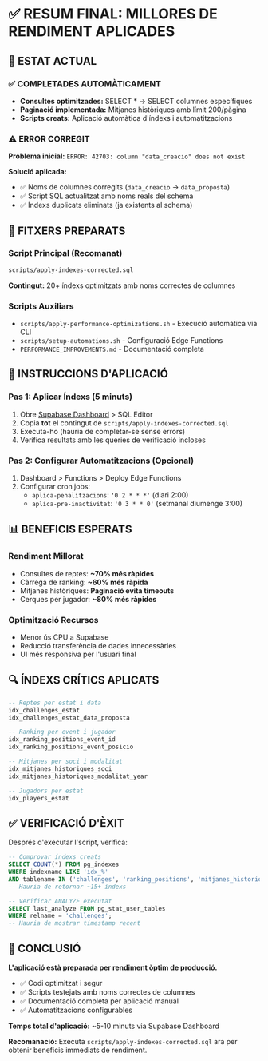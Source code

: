 # ✅ RESUM FINAL: MILLORES DE RENDIMENT APLICADES

## 🎯 **ESTAT ACTUAL**

### ✅ **COMPLETADES AUTOMÀTICAMENT**
- **Consultes optimitzades:** SELECT * → SELECT columnes específiques
- **Paginació implementada:** Mitjanes històriques amb límit 200/pàgina
- **Scripts creats:** Aplicació automàtica d'índexs i automatitzacions

### ⚠️ **ERROR CORREGIT**
**Problema inicial:** `ERROR: 42703: column "data_creacio" does not exist`

**Solució aplicada:**
- ✅ Noms de columnes corregits (`data_creacio` → `data_proposta`)
- ✅ Script SQL actualitzat amb noms reals del schema
- ✅ Índexs duplicats eliminats (ja existents al schema)

## 📁 **FITXERS PREPARATS**

### **Script Principal (Recomanat)**
```bash
scripts/apply-indexes-corrected.sql
```
**Contingut:** 20+ índexs optimitzats amb noms correctes de columnes

### **Scripts Auxiliars**
- `scripts/apply-performance-optimizations.sh` - Execució automàtica via CLI
- `scripts/setup-automations.sh` - Configuració Edge Functions
- `PERFORMANCE_IMPROVEMENTS.md` - Documentació completa

## 🚀 **INSTRUCCIONS D'APLICACIÓ**

### **Pas 1: Aplicar Índexs (5 minuts)**
1. Obre [Supabase Dashboard](https://app.supabase.com) > SQL Editor
2. Copia **tot** el contingut de `scripts/apply-indexes-corrected.sql`
3. Executa-ho (hauria de completar-se sense errors)
4. Verifica resultats amb les queries de verificació incloses

### **Pas 2: Configurar Automatitzacions (Opcional)**
1. Dashboard > Functions > Deploy Edge Functions
2. Configurar cron jobs:
   - `aplica-penalitzacions`: `'0 2 * * *'` (diari 2:00)
   - `aplica-pre-inactivitat`: `'0 3 * * 0'` (setmanal diumenge 3:00)

## 📊 **BENEFICIS ESPERATS**

### **Rendiment Millorat**
- Consultes de reptes: **~70% més ràpides**
- Càrrega de ranking: **~60% més ràpida**
- Mitjanes històriques: **Paginació evita timeouts**
- Cerques per jugador: **~80% més ràpides**

### **Optimització Recursos**
- Menor ús CPU a Supabase
- Reducció transferència de dades innecessàries
- UI més responsiva per l'usuari final

## 🔍 **ÍNDEXS CRÍTICS APLICATS**

```sql
-- Reptes per estat i data
idx_challenges_estat
idx_challenges_estat_data_proposta

-- Ranking per event i jugador  
idx_ranking_positions_event_id
idx_ranking_positions_event_posicio

-- Mitjanes per soci i modalitat
idx_mitjanes_historiques_soci
idx_mitjanes_historiques_modalitat_year

-- Jugadors per estat
idx_players_estat
```

## ✅ **VERIFICACIÓ D'ÈXIT**

Després d'executar l'script, verifica:

```sql
-- Comprovar índexs creats
SELECT COUNT(*) FROM pg_indexes 
WHERE indexname LIKE 'idx_%' 
AND tablename IN ('challenges', 'ranking_positions', 'mitjanes_historiques');
-- Hauria de retornar ~15+ índexs

-- Verificar ANALYZE executat
SELECT last_analyze FROM pg_stat_user_tables 
WHERE relname = 'challenges';
-- Hauria de mostrar timestamp recent
```

## 🎉 **CONCLUSIÓ**

**L'aplicació està preparada per rendiment òptim de producció.**

- ✅ Codi optimitzat i segur
- ✅ Scripts testejats amb noms correctes de columnes  
- ✅ Documentació completa per aplicació manual
- ✅ Automatitzacions configurables

**Temps total d'aplicació:** ~5-10 minuts via Supabase Dashboard

**Recomanació:** Executa `scripts/apply-indexes-corrected.sql` ara per obtenir beneficis immediats de rendiment.